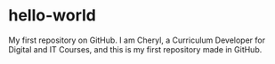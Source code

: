 # hello-world
My first repository on GitHub.
I am Cheryl, a Curriculum Developer for Digital and IT Courses, and this is my first repository made in GitHub. 
